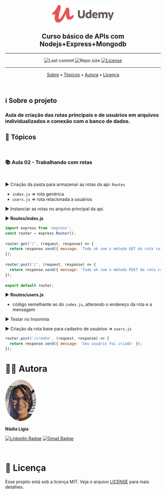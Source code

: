 <p align="center"><img src="../../assets/logo.png" width=200></p>
<h2 align="center">Curso básico de APIs com Nodejs+Express+Mongodb</h2>

---

<p align="center">
  <img alt="Last commit" src="https://img.shields.io/github/last-commit/nlnadialigia/udemy" />

  <img alt="Repo size" src="https://img.shields.io/github/repo-size/nlnadialigia/udemy"/>
   
  <a href="./license.md">
  <img alt="License" src="https://img.shields.io/badge/License-MIT-informational"/>
  </a>
</p>

---

<p align="center">
  <a href="#-information_source-sobre-a-aula">Sobre</a> •
  <a href="#-open_file_folder-tópicos">Tópicos</a> • 
  <a href="#-woman_office_worker-autora">Autora</a> • 
  <a href="#-pencil-licença">Licença</a>
</p>
<br>

## ℹ️ Sobre o projeto

<h3>Aula de criação das rotas principais e de usuários em arquivos individualizados e conexão com o banco de dados.</h3>

## 📂 Tópicos
<br>

### 📚 Aula 02 - Trabalhando com rotas
<br>

▶️ Criação da pasta para armazenar as rotas da api: `Routes`

- `index.js` => rota genérica
- `users.js` => rota relacionada a usuários

▶️ Instanciar as rotas no arquivo principal da api.

▶️ **Routes/index.js**
```js
import express from 'express';
const router = express.Router();

router.get('/', (request, response) => {
  return response.send({ message: 'Tudo ok com o método GET da rota raiz' });
});

router.post('/', (request, response) => {
  return response.send({ message: 'Tudo ok com o método POST da rota raiz' });
});

export default router;
```

▶️ **Routes/users.js**
- código semelhante ao do `index.js`, alterando o endereço da rota e a mensagem

▶️ Testar no Insomnia

▶️ Criação da rota base para cadastro de usuários => `users.js`
```js
router.post('/create', (request, response) => {
  return response.send({ message: 'Seu usuário foi criado' });
});
```

# 👩‍💼 Autora
<img style="border-radius: 50%;" src="../../assets/picture.jpg" width="100px;" alt="Picture"/>
<p><b>Nádia Ligia</b></p>

[![Linkedin Badge](https://img.shields.io/badge/-nlnadialigia-blueviolet?style=flat&logo=Linkedin&logoColor=white&link=https://www.linkedin.com/in/nlnadialigia/)](https://www.linkedin.com/in/nlnadialigia/) 
[![Gmail Badge](https://img.shields.io/badge/-nlnadialigia@gmail.com-blueviolet?style=flat&logo=Gmail&logoColor=white&link=mailto:nlnadialigia@gmail.com)](mailto:nlnadialigia@gmail.com)

<br>

# 📝 Licença

Esse projeto está sob a licença MIT. Veja o arquivo [LICENSE](../../LICENSE) para mais detalhes.